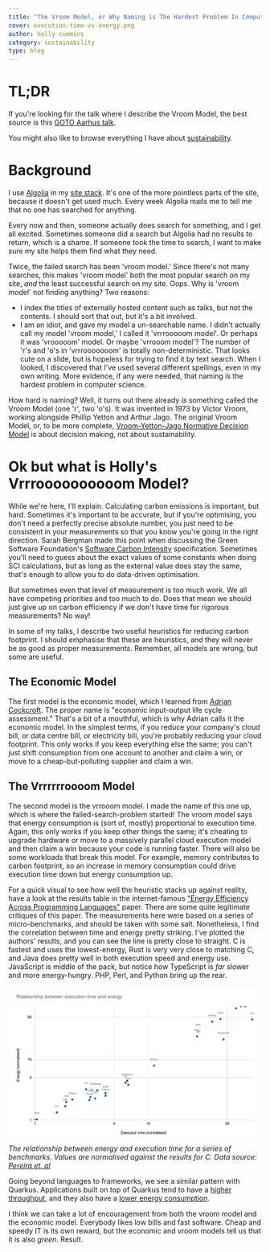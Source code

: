 ```yaml
---
title: "The Vroom Model, or Why Naming is The Hardest Problem In Computer Science"
cover: execution-time-vs-energy.png
author: holly cummins
category: sustainability
type: blog
---
```


# TL;DR

If you're looking for the talk where I describe the Vroom Model, the best source is this [GOTO Aarhus talk](/five-tricks-making-your-applications-greener-goto-aarhus). 

You might also like to browse everything I have about [sustainability](/category/sustainability). 

# Background 

I use [Algolia](https://www.algolia.com/) in my [site stack](/tech-stack). 
It's one of the more pointless parts of the site, because it doesn't get used much. 
Every week Algolia mails me to tell me that no one has searched for anything.

Every now and then, someone actually does search for something, and I get all excited. 
Sometimes someone did a search but Algolia had no results to return, which is a shame.
If someone took the time to search, I want to make sure my site helps them find what they need.

Twice, the failed search has been 'vroom model.' Since there's not many searches, this 
makes 'vroom model' both the most popular search on my site, _and_ the least successful search on my site. 
Oops. 
Why is 'vroom model' not finding anything? Two reasons:

- I index the titles of externally hosted content such as talks, but not the contents. I should sort that out, but it's a bit involved.
- I am an idiot, and gave my model a un-searchable name. I didn't actually call my model 'vroom model,' I called it 'vrrrooooom model'. Or perhaps it was 'vrooooom' model. Or maybe 'vrrooom model'? The number of 'r's and 'o's in 'vrrrooooooom' is totally non-deterministic. That looks cute on a slide, but is hopeless for trying to find it by text search. When I looked, I discovered that I've used several different spellings, even in my own writing. More evidence, if any were needed, that naming is the hardest problem in computer science.

How hard is naming? Well, it turns out there already _is_ something called the Vroom Model (one 'r', two 'o's). It was invented in 1973 by Victor Vroom, working alongside Phillip Yetton and Arthur Jago. 
The original Vroom Model, or, to be more complete, [Vroom-Yetton-Jago Normative Decision Model](https://en.wikipedia.org/wiki/Vroom–Yetton_decision_model) is about decision making, not about sustainability. 

# Ok but what is Holly's Vrrroooooooooom Model?

While we're here, I'll explain. Calculating carbon emissions is important, but hard. 
Sometimes it's important to be accurate, but if you're optimising, you don't need a 
perfectly precise absolute number, you just need to be consistent in your measurements
so that you know you're going in the right direction. 
Sarah Bergman made this point when discussing the Green Software Foundation's [Software Carbon Intensity](https://learn.greensoftware.foundation/measurement/#the-sci-equation) specification. 
Sometimes you'll need to guess about the exact values of some constants when doing SCI calculations, but as long as the external value does stay the same, that's enough to allow you to do data-driven optimisation. 

But sometimes even that level of measurement is too much work. 
We all have competing priorities and too much to do. 
Does that mean we should just give up on carbon efficiency if we don't have time for rigorous measurements? 
No way! 
 

In some of my talks, I describe two useful heuristics for reducing carbon footprint. 
I should emphasise that these are heuristics, and they will never be as good as proper measurements. 
Remember, all models are wrong, but some are useful. 

## The Economic Model

The first model is the economic model, which I learned from [Adrian Cockcroft](https://www.infoq.com/presentations/devsusops/).
The proper name is "economic input-output life cycle assessment." 
That's a bit of a mouthful, which is why Adrian calls it the economic model. 
In the simplest terms, if you reduce your company's cloud bill, or data centre bill, or electricity bill, 
you're probably reducing your cloud footprint. 
This only works if you keep everything else the same; you can't just shift consumption from one account to another and claim a win, or move to a cheap-but-polluting supplier and claim a win. 

## The Vrrrrrroooom Model

The second model is the vrrooom model. 
I made the name of this one up, which is where the failed-search-problem started! 
The vroom model says that energy consumption is (sort of, mostly) proportional to execution time. 
Again, this only works if you keep other things the same; it's cheating to upgrade hardware or move to a massively parallel cloud execution model and then claim a win because your code is running faster. 
There will also be some workloads that break this model. 
For example, memory contributes to carbon footprint, so an increase in memory consumption could drive execution time down but energy consumption up.

For a quick visual to see how well the heuristic stacks up against reality, have a look at the results table in the internet-famous ["Energy Efficiency Across Programming Languages"](https://greenlab.di.uminho.pt/wp-content/uploads/2017/10/sleFinal.pdf) paper. 
There are some quite legitimate critiques of this paper. 
The measurements here were based on a series of micro-benchmarks, and should be taken with some salt. 
Nonetheless, I find the correlation between time and energy pretty striking. 
I've plotted the authors' results, and you can see the line is pretty close to straight. 
C is fastest and uses the lowest-energy, Rust is very very close to matching C, and
Java does pretty well in both execution speed and energy use. JavaScript is middle of the pack, 
but notice how TypeScript is _far_ slower and more energy-hungry. PHP, Perl, and Python bring up the rear.


![A plot of execution energy and time for a series of languages. The line is close to straight.](execution-time-vs-energy.png)
_The relationship between energy and execution time for a series of benchmarks. Values are normalised against the results for C. Data source: [Pereira et. al](https://greenlab.di.uminho.pt/wp-content/uploads/2017/10/sleFinal.pdf)_

Going beyond languages to frameworks, we see a similar pattern with Quarkus. 
Applications built on top of Quarkus tend to have a [higher throughput](https://www.redhat.com/rhdc/managed-files/mi-idc-quarkus-lab-validation-analyst-paper-f23914-202006-en.pdf), and they also 
have a [lower energy consumption](https://www.redhat.com/en/resources/greener-java-applications-detail). 

I think we can take a lot of encouragement from both the vroom model and the economic model. 
Everybody likes low bills and fast software. 
Cheap and speedy IT is its own reward, but the economic and vroom models tell us that it is also _green_. Result. 

